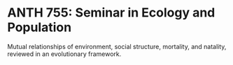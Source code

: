 # ANTH 755: Seminar in Ecology and Population

Mutual relationships of environment, social structure, mortality, and natality, reviewed in an evolutionary framework.